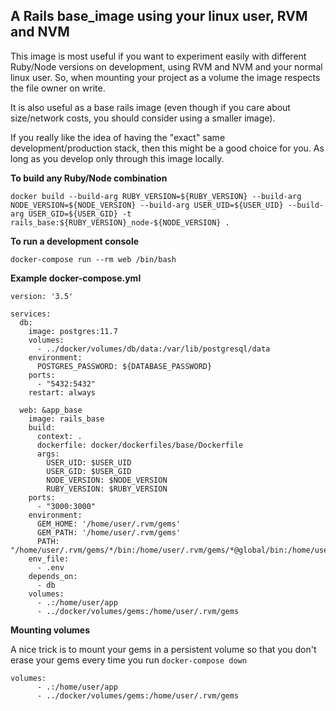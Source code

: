 ## A Rails base_image using your linux user, RVM and NVM

This image is most useful if you want to experiment easily with different Ruby/Node
versions on development, using RVM and NVM and your normal linux user. So, when 
mounting your project as a volume the image respects the file owner on write.

It is also useful as a base rails image (even though if you care about size/network costs,
you should consider using a smaller image).

If you really like the idea of having the "exact" same development/production
stack, then this might be a good choice for you. As long as you develop only through
this image locally.

**To build any Ruby/Node combination**
```
docker build --build-arg RUBY_VERSION=${RUBY_VERSION} --build-arg NODE_VERSION=${NODE_VERSION} --build-arg USER_UID=${USER_UID} --build-arg USER_GID=${USER_GID} -t rails_base:${RUBY_VERSION}_node-${NODE_VERSION} .
```

**To run a development console**
```
docker-compose run --rm web /bin/bash
```

**Example docker-compose.yml**
```
version: '3.5'

services:
  db:
    image: postgres:11.7
    volumes:
      - ../docker/volumes/db/data:/var/lib/postgresql/data
    environment:
      POSTGRES_PASSWORD: ${DATABASE_PASSWORD}
    ports:
      - "5432:5432"
    restart: always

  web: &app_base
    image: rails_base
    build:
      context: .
      dockerfile: docker/dockerfiles/base/Dockerfile
      args:
        USER_UID: $USER_UID
        USER_GID: $USER_GID
        NODE_VERSION: $NODE_VERSION
        RUBY_VERSION: $RUBY_VERSION
    ports:
      - "3000:3000"
    environment:
      GEM_HOME: '/home/user/.rvm/gems'
      GEM_PATH: '/home/user/.rvm/gems'
      PATH: "/home/user/.rvm/gems/*/bin:/home/user/.rvm/gems/*@global/bin:/home/user/.rvm/rubies/*/bin:/home/user/.rvm/bin:/home/user/.nvm/versions/node/*/bin:/usr/local/sbin:/usr/local/bin:/usr/sbin:/usr/bin:/sbin:/bin:/home/user/app/bin"
    env_file:
      - .env
    depends_on:
      - db
    volumes:
      - .:/home/user/app
      - ../docker/volumes/gems:/home/user/.rvm/gems
```

**Mounting volumes**

A nice trick is to mount your gems in a persistent volume
so that you don't erase your gems every time you run `docker-compose down`

```
volumes:
      - .:/home/user/app
      - ../docker/volumes/gems:/home/user/.rvm/gems
```
